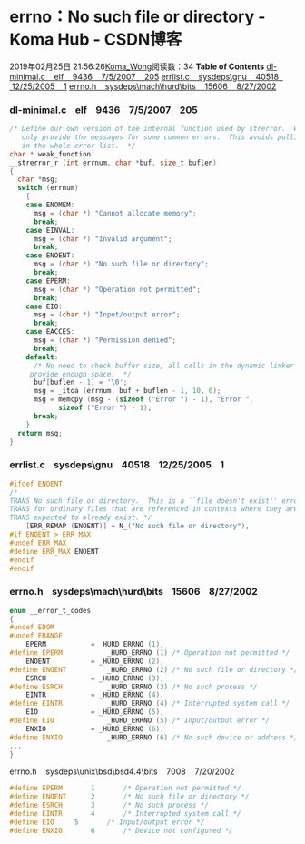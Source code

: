 # errno：No such file or directory - Koma Hub - CSDN博客
2019年02月25日 21:56:26[Koma_Wong](https://me.csdn.net/Rong_Toa)阅读数：34
**Table of Contents**
[dl-minimal.c    elf    9436    7/5/2007    205](#dl-minimal.c%C2%A0%C2%A0%20%C2%A0elf%C2%A0%C2%A0%20%C2%A09436%C2%A0%C2%A0%20%C2%A07%2F5%2F2007%C2%A0%C2%A0%20%C2%A0205)
[errlist.c    sysdeps\gnu    40518    12/25/2005    1](#errlist.c%C2%A0%C2%A0%20%C2%A0sysdeps%5Cgnu%C2%A0%C2%A0%20%C2%A040518%C2%A0%C2%A0%20%C2%A012%2F25%2F2005%C2%A0%C2%A0%20%C2%A01)
[errno.h    sysdeps\mach\hurd\bits    15606    8/27/2002](#errno.h%C2%A0%C2%A0%20%C2%A0sysdeps%5Cmach%5Churd%5Cbits%C2%A0%C2%A0%20%C2%A015606%C2%A0%C2%A0%20%C2%A08%2F27%2F2002%C2%A0%C2%A0%20%C2%A0)
### dl-minimal.c    elf    9436    7/5/2007    205
```cpp
/* Define our own version of the internal function used by strerror.  We
   only provide the messages for some common errors.  This avoids pulling
   in the whole error list.  */
char * weak_function
__strerror_r (int errnum, char *buf, size_t buflen)
{
  char *msg;
  switch (errnum)
    {
    case ENOMEM:
      msg = (char *) "Cannot allocate memory";
      break;
    case EINVAL:
      msg = (char *) "Invalid argument";
      break;
    case ENOENT:
      msg = (char *) "No such file or directory";
      break;
    case EPERM:
      msg = (char *) "Operation not permitted";
      break;
    case EIO:
      msg = (char *) "Input/output error";
      break;
    case EACCES:
      msg = (char *) "Permission denied";
      break;
    default:
      /* No need to check buffer size, all calls in the dynamic linker
	 provide enough space.  */
      buf[buflen - 1] = '\0';
      msg = _itoa (errnum, buf + buflen - 1, 10, 0);
      msg = memcpy (msg - (sizeof ("Error ") - 1), "Error ",
		    sizeof ("Error ") - 1);
      break;
    }
  return msg;
}
```
### errlist.c    sysdeps\gnu    40518    12/25/2005    1
```cpp
#ifdef ENOENT
/*
TRANS No such file or directory.  This is a ``file doesn't exist'' error
TRANS for ordinary files that are referenced in contexts where they are
TRANS expected to already exist. */
    [ERR_REMAP (ENOENT)] = N_("No such file or directory"),
#if ENOENT > ERR_MAX
#undef ERR_MAX
#define ERR_MAX ENOENT
#endif
#endif
```
### errno.h    sysdeps\mach\hurd\bits    15606    8/27/2002    
```cpp
enum __error_t_codes
{
#undef EDOM
#undef ERANGE
	EPERM           = _HURD_ERRNO (1),
#define	EPERM           _HURD_ERRNO (1) /* Operation not permitted */
	ENOENT          = _HURD_ERRNO (2),
#define	ENOENT          _HURD_ERRNO (2) /* No such file or directory */
	ESRCH           = _HURD_ERRNO (3),
#define	ESRCH           _HURD_ERRNO (3) /* No such process */
	EINTR           = _HURD_ERRNO (4),
#define	EINTR           _HURD_ERRNO (4) /* Interrupted system call */
	EIO             = _HURD_ERRNO (5),
#define	EIO             _HURD_ERRNO (5) /* Input/output error */
	ENXIO           = _HURD_ERRNO (6),
#define	ENXIO           _HURD_ERRNO (6) /* No such device or address */
...
}
```
errno.h    sysdeps\unix\bsd\bsd4.4\bits    7008    7/20/2002    
```cpp
#define	EPERM		1		/* Operation not permitted */
#define	ENOENT		2		/* No such file or directory */
#define	ESRCH		3		/* No such process */
#define	EINTR		4		/* Interrupted system call */
#define	EIO		5		/* Input/output error */
#define	ENXIO		6		/* Device not configured */
```
